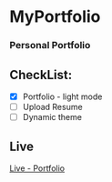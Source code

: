 # MyPortfolio

### Personal Portfolio

## CheckList:

- [x] Portfolio - light mode
- [ ] Upload Resume
- [ ] Dynamic theme

## Live

 [Live - Portfolio](https://darshanaswath.herokuapp.com/)